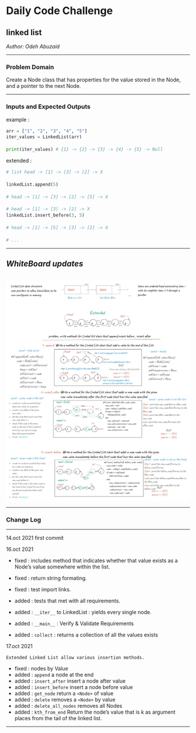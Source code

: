 # Daily Code Challenge

## linked list
*Author: Odeh Abuzaid*

---

### Problem Domain
Create a Node class that has properties for the value stored in the Node, and a pointer to the next Node.

---

### Inputs and Expected Outputs

example :
```py
arr = ["1", "2", "3", "4", "5"]
iter_values = LinkedList(arr)

print(iter_values) # {1} -> {2} -> {3} -> {4} -> {5} -> Null
```

extended :
```py
# list head -> [1] -> [3] -> [2] -> X

linkedList.append(5)

# head -> [1] -> [3] -> [2] -> [5] -> X

# head -> [1] -> [3] -> [2] -> X
linkedList.insert_before(3, 5)

# head -> [1] -> [5] -> [3] -> [2] -> X

# ...
```
---

## *WhiteBoard updates*
<br>
<img src="./WB/1.JPG" alt="Linked-List-White-Board">
<img src="./WB/2.JPG" alt="Linked-List-White-Board" style='margin-top:-10px'>

---
### Change Log
***
14.oct 2021 first commit

16.oct 2021

- fixed : includes method that indicates whether that value exists as a Node’s value somewhere within the list.

- fixed : return string formating.
- fixed : test import links.
- added : tests that met with all requirements.
- added : `__iter__`  to LinkedList :   yields every single node.
- added : `__main__` :   Verify & Validate Requirements
- added : `collect`  :   returns a collection of all the values exists

17.oct 2021

    Extended Linked List allow various insertion methods.
- fixed : nodes by Value
- added : `append` a node at the end
- added : `insert_after` insert a node after value
- added : `insert_before` insert a node before value
- added : `get_node` return a `<Node>` of value
- added : `delete` removes a `<Node>` by value
- added : `delete_all_nodes` removes all Nodes
- added : `kth_from_end` Return the node’s value that is k as argument places from the tail of the linked list.
---



